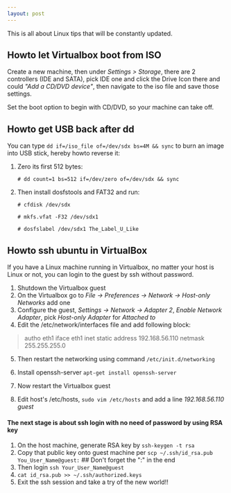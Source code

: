 ```yaml
---
layout: post
---
```

This is all about Linux tips that will be constantly updated.

## Howto let Virtualbox boot from ISO ##
Create a new machine, then under *Settings > Storage*, there are 2 controllers (IDE and SATA), pick IDE one and click the Drive Icon there and could *"Add a CD/DVD device"*, then navigate to the iso file and save those settings.

Set the boot option to begin with CD/DVD, so your machine can take off.


## Howto get USB back after dd ##
You can type `dd if=/iso_file of=/dev/sdx bs=4M && sync` to burn an image into USB stick, hereby howto reverse it:

1. Zero its first 512 bytes:

    `# dd count=1 bs=512 if=/dev/zero of=/dev/sdx && sync`

2. Then install dosfstools and FAT32 and run:

    `# cfdisk /dev/sdx`

    `# mkfs.vfat -F32 /dev/sdx1`

    `# dosfslabel /dev/sdx1 The_Label_U_Like`

## Howto ssh ubuntu in VirtualBox ##
If you have a Linux machine running in Virtualbox, no matter your host is Linux or not, you can login to the guest by ssh without password.

1. Shutdown the Virtualbox guest
2. On the Virtualbox go to *File -> Preferences -> Network -> Host-only Networks* add one
3. Configure the guest, *Settings -> Network -> Adapter 2*, *Enable Network Adapter*, pick *Host-only Adapter* for *Attached to*
4. Edit the /etc/network/interfaces file and add following block:

>autho eth1
>iface eth1 inet static
>address 192.168.56.110
>netmask 255.255.255.0

5. Then restart the networking using command `/etc/init.d/networking`
6. Install openssh-server `apt-get install openssh-server`
7. Now restart the Virtualbox	 guest

8. Edit host's /etc/hosts, `sudo vim /etc/hosts` and add a line *192.168.56.110  guest*

#### The next stage is about ssh login with no need of password by using RSA key ####
1. On the host machine, generate RSA key by `ssh-keygen -t rsa`
2. Copy that public key onto guest machine per `scp ~/.ssh/id_rsa.pub You_User_Name@guest:`  ## Don't forget the ":" in the end
3. Then login `ssh Your_User_Name@guest`
4. `cat id_rsa.pub >> ~/.ssh/authorized.keys`
5. Exit the ssh session and take a try of the new world!!

